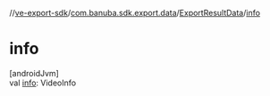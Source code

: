 //[ve-export-sdk](../../../index.md)/[com.banuba.sdk.export.data](../index.md)/[ExportResultData](index.md)/[info](info.md)

# info

[androidJvm]\
val [info](info.md): VideoInfo
